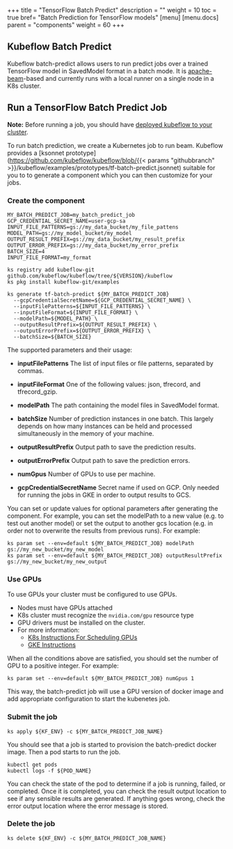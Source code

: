 +++
title = "TensorFlow Batch Predict"
description = ""
weight = 10
toc = true
bref= "Batch Prediction for TensorFlow models"
[menu]
[menu.docs]
  parent = "components"
  weight = 60
+++

## Kubeflow Batch Predict

Kubeflow batch-predict allows users to run predict jobs over a trained
TensorFlow model in SavedModel format in a batch mode. It is
[apache-beam](https://beam.apache.org/)-based and currently runs with a local
runner on a single node in a K8s cluster.


## Run a TensorFlow Batch Predict Job

**Note:** Before running a job, you should have [deployed kubeflow to your cluster](#deploy-kubeflow).

To run batch prediction, we create a Kubernetes job to run beam.  Kubeflow provides a [ksonnet prototype](https://github.com/kubeflow/kubeflow/blob/{{< params "githubbranch" >}}/kubeflow/examples/prototypes/tf-batch-predict.jsonnet) suitable for you to to generate a component which you can then customize for your jobs.

### Create the component

```
MY_BATCH_PREDICT_JOB=my_batch_predict_job
GCP_CREDENTIAL_SECRET_NAME=user-gcp-sa
INPUT_FILE_PATTERNS=gs://my_data_bucket/my_file_pattens
MODEL_PATH=gs://my_model_bucket/my_model
OUTPUT_RESULT_PREFIX=gs://my_data_bucket/my_result_prefix
OUTPUT_ERROR_PREFIX=gs://my_data_bucket/my_error_prefix
BATCH_SIZE=4
INPUT_FILE_FORMAT=my_format

ks registry add kubeflow-git github.com/kubeflow/kubeflow/tree/${VERSION}/kubeflow
ks pkg install kubeflow-git/examples

ks generate tf-batch-predict ${MY_BATCH_PREDICT_JOB}
  --gcpCredentialSecretName=${GCP_CREDENTIAL_SECRET_NAME} \
  --inputFilePatterns=${INPUT_FILE_PATTERNS} \
  --inputFileFormat=${INPUT_FILE_FORMAT} \
  --modelPath=${MODEL_PATH} \
  --outputResultPrefix=${OUTPUT_RESULT_PREFIX} \
  --outputErrorPrefix=${OUTPUT_ERROR_PREFIX} \
  --batchSize=${BATCH_SIZE}
```

The supported parameters and their usage:

  * **inputFilePatterns** The list of input files or file patterns, separated by commas.

  * **inputFileFormat** One of the following values: json, tfrecord, and tfrecord_gzip.

  * **modelPath** The path containing the model files in SavedModel format.

  * **batchSize** Number of prediction instances in one batch. This largely
    depends on how many instances can be held and processed simultaneously in the
    memory of your machine.

  * **outputResultPrefix** Output path to save the prediction results.

  * **outputErrorPrefix** Output path to save the prediction errors.

  * **numGpus** Number of GPUs to use per machine.

  * **gcpCredentialSecretName** Secret name if used on GCP. Only needed for running the jobs in GKE in order to output results to GCS.

You can set or update values for optional parameters after generating the
component. For example, you can set the modelPath to a new value (e.g. to test
out another model) or set the output to another gcs location (e.g. in order not
to overwrite the results from previous
runs). For example:

```
ks param set --env=default ${MY_BATCH_PREDICT_JOB} modelPath gs://my_new_bucket/my_new_model
ks param set --env=default ${MY_BATCH_PREDICT_JOB} outputResultPrefix gs://my_new_bucket/my_new_output
```


### Use GPUs

To use GPUs your cluster must be configured to use GPUs.

  * Nodes must have GPUs attached
  * K8s cluster must recognize the `nvidia.com/gpu` resource type
  * GPU drivers must be installed on the cluster.
  * For more information:
      * [K8s Instructions For Scheduling GPUs](https://kubernetes.io/docs/tasks/manage-gpus/scheduling-gpus/)
      * [GKE Instructions](https://cloud.google.com/kubernetes-engine/docs/concepts/gpus)

When all the conditions above are satisfied, you should set the number of GPU to a positive
integer. For example:

```
ks param set --env=default ${MY_BATCH_PREDICT_JOB} numGpus 1
```

This way, the batch-predict job will use a GPU version of docker image and add appropriate
configuration to start the kubenetes job.


### Submit the job

```
ks apply ${KF_ENV} -c ${MY_BATCH_PREDICT_JOB_NAME}
```

You should see that a job is started to provision the batch-predict docker image.
Then a pod starts to run the job.

```
kubectl get pods
kubectl logs -f ${POD_NAME}
```

You can check the state of the pod to determine if a job is running,
failed, or completed. Once it is completed, you can check
the result output location to see if any sensible results are generated. If
anything goes wrong, check the error output location where the error message is
stored.

### Delete the job

```
ks delete ${KF_ENV} -c ${MY_BATCH_PREDICT_JOB_NAME}
```
